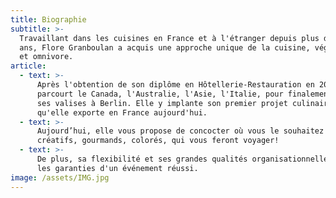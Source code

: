 ```yaml
---
title: Biographie
subtitle: >-
  Travaillant dans les cuisines en France et à l'étranger depuis plus de dix
  ans, Flore Granboulan a acquis une approche unique de la cuisine, végétarienne
  et omnivore.
article:
  - text: >-
      Après l'obtention de son diplôme en Hôtellerie-Restauration en 2008, elle
      parcourt le Canada, l'Australie, l'Asie, l'Italie, pour finalement poser
      ses valises à Berlin. Elle y implante son premier projet culinaire,
      qu'elle exporte en France aujourd'hui.
  - text: >-
      Aujourd’hui, elle vous propose de concocter où vous le souhaitez des menus
      créatifs, gourmands, colorés, qui vous feront voyager!
  - text: >-
      De plus, sa flexibilité et ses grandes qualités organisationnelles seront
      les garanties d'un événement réussi.
image: /assets/IMG.jpg
---
```


